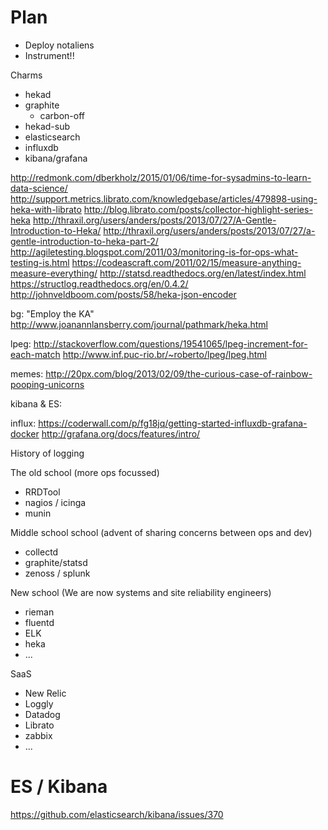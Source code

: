# Plan

 - Deploy notaliens
 - Instrument!!

Charms

 - hekad
 - graphite
   - carbon-off
 - hekad-sub
 - elasticsearch
 - influxdb
 - kibana/grafana

http://redmonk.com/dberkholz/2015/01/06/time-for-sysadmins-to-learn-data-science/
http://support.metrics.librato.com/knowledgebase/articles/479898-using-heka-with-librato
http://blog.librato.com/posts/collector-highlight-series-heka
http://thraxil.org/users/anders/posts/2013/07/27/A-Gentle-Introduction-to-Heka/
http://thraxil.org/users/anders/posts/2013/07/27/a-gentle-introduction-to-heka-part-2/
http://agiletesting.blogspot.com/2011/03/monitoring-is-for-ops-what-testing-is.html
https://codeascraft.com/2011/02/15/measure-anything-measure-everything/
http://statsd.readthedocs.org/en/latest/index.html
https://structlog.readthedocs.org/en/0.4.2/
http://johnveldboom.com/posts/58/heka-json-encoder

bg:
"Employ the KA"
http://www.joanannlansberry.com/journal/pathmark/heka.html

lpeg:
http://stackoverflow.com/questions/19541065/lpeg-increment-for-each-match
http://www.inf.puc-rio.br/~roberto/lpeg/lpeg.html

memes:
http://20px.com/blog/2013/02/09/the-curious-case-of-rainbow-pooping-unicorns

kibana & ES:


influx:
https://coderwall.com/p/fg18jq/getting-started-influxdb-grafana-docker
http://grafana.org/docs/features/intro/

History of logging

The old school (more ops focussed)

 - RRDTool
 - nagios / icinga
 - munin


Middle school school (advent of sharing concerns between ops and dev)

 - collectd
 - graphite/statsd
 - zenoss / splunk

New school (We are now systems and site reliability engineers)

 - rieman
 - fluentd
 - ELK
 - heka
 - ...

SaaS

 - New Relic
 - Loggly
 - Datadog
 - Librato
 - zabbix
 - ...


# ES / Kibana

https://github.com/elasticsearch/kibana/issues/370
